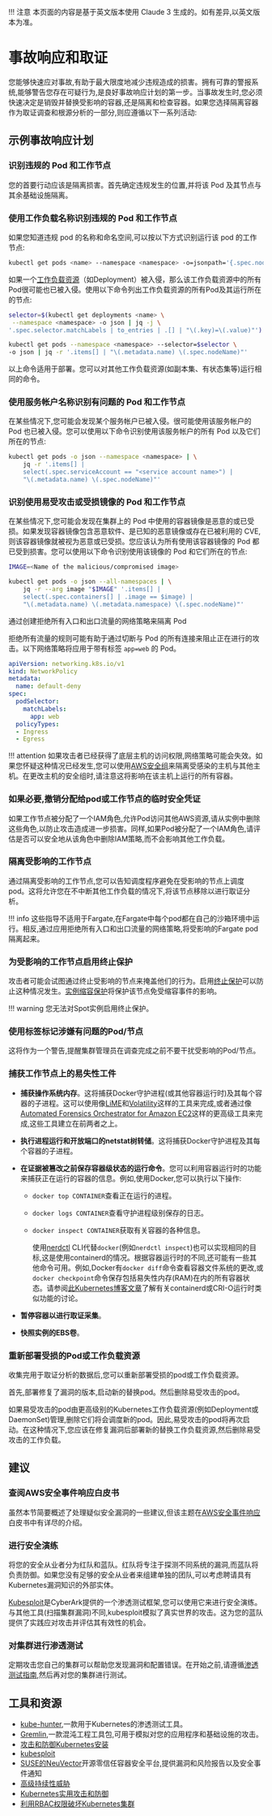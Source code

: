 !!! 注意
    本页面的内容是基于英文版本使用 Claude 3 生成的。如有差异,以英文版本为准。
# 事故响应和取证

您能够快速应对事故,有助于最大限度地减少违规造成的损害。拥有可靠的警报系统,能够警告您存在可疑行为,是良好事故响应计划的第一步。当事故发生时,您必须快速决定是销毁并替换受影响的容器,还是隔离和检查容器。如果您选择隔离容器作为取证调查和根源分析的一部分,则应遵循以下一系列活动:

## 示例事故响应计划

### 识别违规的 Pod 和工作节点

您的首要行动应该是隔离损害。首先确定违规发生的位置,并将该 Pod 及其节点与其余基础设施隔离。

### 使用工作负载名称识别违规的 Pod 和工作节点

如果您知道违规 pod 的名称和命名空间,可以按以下方式识别运行该 pod 的工作节点:
```bash
kubectl get pods <name> --namespace <namespace> -o=jsonpath='{.spec.nodeName}{"\n"}'   
```

如果一个[工作负载资源](https://kubernetes.io/docs/concepts/workloads/controllers/)（如Deployment）被入侵，那么该工作负载资源中的所有Pod很可能也已被入侵。使用以下命令列出工作负载资源的所有Pod及其运行所在的节点:
```bash
selector=$(kubectl get deployments <name> \
 --namespace <namespace> -o json | jq -j \
'.spec.selector.matchLabels | to_entries | .[] | "\(.key)=\(.value)"')

kubectl get pods --namespace <namespace> --selector=$selector \
-o json | jq -r '.items[] | "\(.metadata.name) \(.spec.nodeName)"'
```

以上命令适用于部署。您可以对其他工作负载资源(如副本集、有状态集等)运行相同的命令。

### 使用服务帐户名称识别有问题的 Pod 和工作节点

在某些情况下,您可能会发现某个服务帐户已被入侵。很可能使用该服务帐户的 Pod 也已被入侵。您可以使用以下命令识别使用该服务帐户的所有 Pod 以及它们所在的节点:
```bash
kubectl get pods -o json --namespace <namespace> | \
    jq -r '.items[] |
    select(.spec.serviceAccount == "<service account name>") |
    "\(.metadata.name) \(.spec.nodeName)"'
```

### 识别使用易受攻击或受损镜像的 Pod 和工作节点

在某些情况下,您可能会发现在集群上的 Pod 中使用的容器镜像是恶意的或已受损。如果发现容器镜像包含恶意软件、是已知的恶意镜像或存在已被利用的 CVE,则该容器镜像就被视为恶意或已受损。您应该认为所有使用该容器镜像的 Pod 都已受到损害。您可以使用以下命令识别使用该镜像的 Pod 和它们所在的节点:
```bash
IMAGE=<Name of the malicious/compromised image>

kubectl get pods -o json --all-namespaces | \
    jq -r --arg image "$IMAGE" '.items[] | 
    select(.spec.containers[] | .image == $image) | 
    "\(.metadata.name) \(.metadata.namespace) \(.spec.nodeName)"'
```

通过创建拒绝所有入口和出口流量的网络策略来隔离 Pod

拒绝所有流量的规则可能有助于通过切断与 Pod 的所有连接来阻止正在进行的攻击。以下网络策略将应用于带有标签 `app=web` 的 Pod。
```yaml
apiVersion: networking.k8s.io/v1
kind: NetworkPolicy
metadata:
  name: default-deny
spec:
  podSelector:
    matchLabels: 
      app: web
  policyTypes:
  - Ingress
  - Egress
```


!!! attention
    如果攻击者已经获得了底层主机的访问权限,网络策略可能会失效。如果您怀疑这种情况已经发生,您可以使用[AWS安全组](https://docs.aws.amazon.com/vpc/latest/userguide/VPC_SecurityGroups.html)来隔离受感染的主机与其他主机。在更改主机的安全组时,请注意这将影响在该主机上运行的所有容器。

### 如果必要,撤销分配给pod或工作节点的临时安全凭证

如果工作节点被分配了一个IAM角色,允许Pod访问其他AWS资源,请从实例中删除这些角色,以防止攻击造成进一步损害。同样,如果Pod被分配了一个IAM角色,请评估是否可以安全地从该角色中删除IAM策略,而不会影响其他工作负载。

### 隔离受影响的工作节点

通过隔离受影响的工作节点,您可以告知调度程序避免在受影响的节点上调度pod。这将允许您在不中断其他工作负载的情况下,将该节点移除以进行取证分析。

!!! info
    这些指导不适用于Fargate,在Fargate中每个pod都在自己的沙箱环境中运行。相反,通过应用拒绝所有入口和出口流量的网络策略,将受影响的Fargate pod隔离起来。

### 为受影响的工作节点启用终止保护

攻击者可能会试图通过终止受影响的节点来掩盖他们的行为。启用[终止保护](https://docs.aws.amazon.com/AWSEC2/latest/UserGuide/terminating-instances.html#Using_ChangingDisableAPITermination)可以防止这种情况发生。[实例缩容保护](https://docs.aws.amazon.com/autoscaling/ec2/userguide/as-instance-termination.html#instance-protection)将保护该节点免受缩容事件的影响。

!!! warning
    您无法对Spot实例启用终止保护。

### 使用标签标记涉嫌有问题的Pod/节点

这将作为一个警告,提醒集群管理员在调查完成之前不要干扰受影响的Pod/节点。

### 捕获工作节点上的易失性工件

- **捕获操作系统内存**。这将捕获Docker守护进程(或其他容器运行时)及其每个容器的子进程。这可以使用像[LiME](https://github.com/504ensicsLabs/LiME)和[Volatility](https://www.volatilityfoundation.org/)这样的工具来完成,或者通过像[Automated Forensics Orchestrator for Amazon EC2](https://aws.amazon.com/solutions/implementations/automated-forensics-orchestrator-for-amazon-ec2/)这样的更高级工具来完成,这些工具建立在前两者之上。
- **执行进程运行和开放端口的netstat树转储**。这将捕获Docker守护进程及其每个容器的子进程。

- **在证据被篡改之前保存容器级状态的运行命令**。您可以利用容器运行时的功能来捕获正在运行的容器的信息。例如,使用Docker,您可以执行以下操作:
  - `docker top CONTAINER`查看正在运行的进程。
  - `docker logs CONTAINER`查看守护进程级别保存的日志。
  - `docker inspect CONTAINER`获取有关容器的各种信息。

    使用[nerdctl](https://github.com/containerd/nerdctl) CLI代替`docker`(例如`nerdctl inspect`)也可以实现相同的目标,这是使用containerd的情况。根据容器运行时的不同,还可能有一些其他命令可用。例如,Docker有`docker diff`命令查看容器文件系统的更改,或`docker checkpoint`命令保存包括易失性内存(RAM)在内的所有容器状态。请参阅[此Kubernetes博客文章](https://kubernetes.io/blog/2022/12/05/forensic-container-checkpointing-alpha/)了解有关containerd或CRI-O运行时类似功能的讨论。

- **暂停容器以进行取证采集**。
- **快照实例的EBS卷**。

### 重新部署受损的Pod或工作负载资源

收集完用于取证分析的数据后,您可以重新部署受损的pod或工作负载资源。

首先,部署修复了漏洞的版本,启动新的替换pod。然后删除易受攻击的pod。

如果易受攻击的pod由更高级别的Kubernetes工作负载资源(例如Deployment或DaemonSet)管理,删除它们将会调度新的pod。因此,易受攻击的pod将再次启动。在这种情况下,您应该在修复漏洞后部署新的替换工作负载资源,然后删除易受攻击的工作负载。

## 建议

### 查阅AWS安全事件响应白皮书

虽然本节简要概述了处理疑似安全漏洞的一些建议,但该主题在[AWS安全事件响应](https://docs.aws.amazon.com/whitepapers/latest/aws-security-incident-response-guide/welcome.html)白皮书中有详尽的介绍。

### 进行安全演练

将您的安全从业者分为红队和蓝队。红队将专注于探测不同系统的漏洞,而蓝队将负责防御。如果您没有足够的安全从业者来组建单独的团队,可以考虑聘请具有Kubernetes漏洞知识的外部实体。

[Kubesploit](https://github.com/cyberark/kubesploit)是CyberArk提供的一个渗透测试框架,您可以使用它来进行安全演练。与其他工具(扫描集群漏洞)不同,kubesploit模拟了真实世界的攻击。这为您的蓝队提供了实践应对攻击并评估其有效性的机会。

### 对集群进行渗透测试

定期攻击您自己的集群可以帮助您发现漏洞和配置错误。在开始之前,请遵循[渗透测试指南](https://aws.amazon.com/security/penetration-testing/),然后再对您的集群进行测试。

## 工具和资源

- [kube-hunter](https://github.com/aquasecurity/kube-hunter),一款用于Kubernetes的渗透测试工具。
- [Gremlin](https://www.gremlin.com/product/#kubernetes),一款混沌工程工具包,可用于模拟对您的应用程序和基础设施的攻击。
- [攻击和防御Kubernetes安装](https://github.com/kubernetes/sig-security/blob/main/sig-security-external-audit/security-audit-2019/findings/AtredisPartners_Attacking_Kubernetes-v1.0.pdf)
- [kubesploit](https://www.cyberark.com/resources/threat-research-blog/kubesploit-a-new-offensive-tool-for-testing-containerized-environments)
- [SUSE的NeuVector](https://www.suse.com/neuvector/)开源零信任容器安全平台,提供漏洞和风险报告以及安全事件通知
- [高级持续性威胁](https://www.youtube.com/watch?v=CH7S5rE3j8w)
- [Kubernetes实用攻击和防御](https://www.youtube.com/watch?v=LtCx3zZpOfs)
- [利用RBAC权限破坏Kubernetes集群](https://www.youtube.com/watch?v=1LMo0CftVC4)
